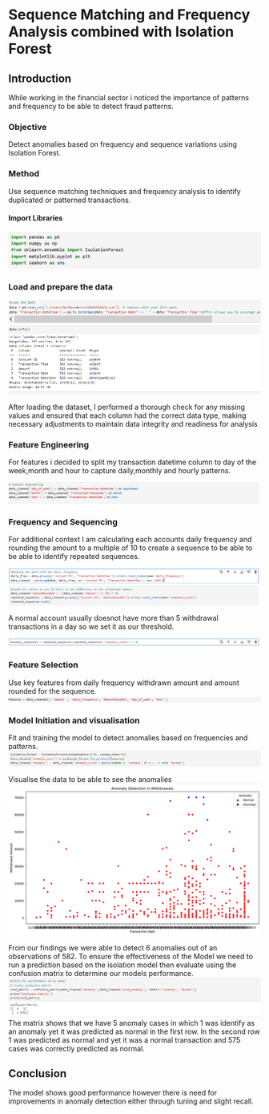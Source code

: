 # Sequence Matching and Frequency Analysis combined with Isolation Forest
## Introduction
While working in the financial sector i noticed the importance of patterns and frequency to be able to detect fraud patterns.
### Objective
Detect anomalies based on frequency and sequence variations using Isolation Forest.
### Method 
Use sequence matching techniques and frequency analysis to identify duplicated or patterned transactions.
#### Import Libraries
![Alt Text](https://github.com/CynthiaKiplagat/Sequence-Matching-and-Frequency-Analysis-using-Isolate-Forest/blob/main/Libraries.PNG)
### Load and prepare the data

![Alt Text](https://github.com/CynthiaKiplagat/Sequence-Matching-and-Frequency-Analysis-using-Isolate-Forest/blob/main/Load%20and%20Prepare%20Data.PNG)

After loading the dataset, I performed a thorough check for any missing values and ensured that each column had the correct data type, making necessary adjustments to maintain data integrity and readiness for analysis
### Feature Engineering
For features i decided to split my transaction datetime column to day of the week,month and hour to capture daily,monthly and hourly patterns.

![Alt Text](https://github.com/CynthiaKiplagat/Sequence-Matching-and-Frequency-Analysis-using-Isolate-Forest/blob/main/Feature%20Engineering.PNG)
### Frequency and Sequencing
For additional context I am calculating each accounts daily frequency and rounding the amount to a multiple of 10 to create a sequence to be able to be able to identify repeated sequences.

![Alt Text](https://github.com/CynthiaKiplagat/Sequence-Matching-and-Frequency-Analysis-using-Isolate-Forest/blob/main/Frequency.PNG)

A normal account usually doesnot have more than 5 withdrawal transactions in a day so we set it as our threshold.

![Alt Text](https://github.com/CynthiaKiplagat/Sequence-Matching-and-Frequency-Analysis-using-Isolate-Forest/blob/main/Anomalies%20sequence.PNG)

### Feature Selection
Use key features from daily frequency withdrawn amount and amount rounded for the sequence.
![Alt Text](https://github.com/CynthiaKiplagat/Sequence-Matching-and-Frequency-Analysis-using-Isolate-Forest/blob/main/Feature%20Selection.PNG)

### Model Initiation and visualisation
Fit and training the model to detect anomalies based on frequencies and patterns.
![Alt Text](https://github.com/CynthiaKiplagat/Sequence-Matching-and-Frequency-Analysis-using-Isolate-Forest/blob/main/Model%20Initialisation.PNG)

Visualise the data to be able to see the anomalies
![Alt Text](https://github.com/CynthiaKiplagat/Sequence-Matching-and-Frequency-Analysis-using-Isolate-Forest/blob/main/Anomaly%20Detection%20Visual.PNG)

From our findings we were able to detect 6 anomalies out of an observations of 582.
To ensure the effectiveness of the Model we need to run a prediction based on the isolation model then evaluate using the confusion matrix to determine our models performance.
![Alt Text](https://github.com/CynthiaKiplagat/Sequence-Matching-and-Frequency-Analysis-using-Isolate-Forest/blob/main/Confusion%20Matrix.PNG)
The matrix shows that we have 5 anomaly cases in which 1 was identify  as an anomaly yet it was predicted as  normal in the first row.
In the second row 1  was predicted  as normal and yet it was a normal transaction and 575 cases was correctly predicted as normal.

## Conclusion
The model shows good performance however there is need for improvements in anomaly detection either through tuning and slight recall.












